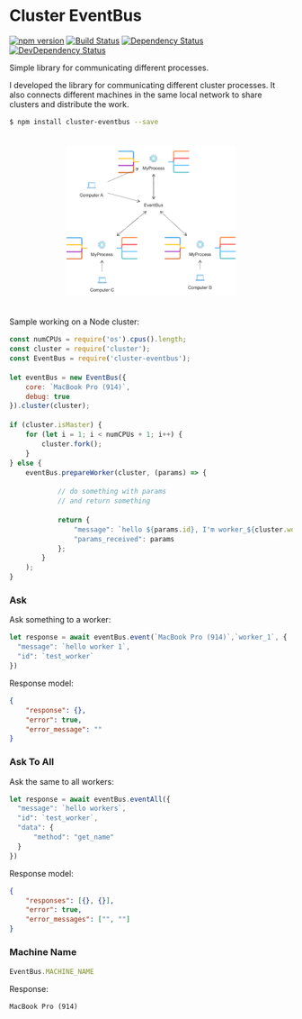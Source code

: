 # Cluster EventBus
[![npm version][npm-badge]][npm]
[![Build Status][travis-badge]][travis]
[![Dependency Status][david-badge]][david]
[![DevDependency Status][david-badge-dev]][david-dev]

Simple library for communicating different processes. 

I developed the library for communicating different cluster processes. It also connects different machines in the same local network to share clusters and distribute the work.
```bash
$ npm install cluster-eventbus --save
```

<p align="center"><img width="60%" vspace="20" src="https://github.com/efraespada/cluster-eventbus/raw/develop/eventbus.png"></p>

Sample working on a Node cluster:

```js
const numCPUs = require('os').cpus().length;
const cluster = require('cluster');
const EventBus = require('cluster-eventbus');

let eventBus = new EventBus({
    core: `MacBook Pro (914)`,
    debug: true
}).cluster(cluster);

if (cluster.isMaster) {
    for (let i = 1; i < numCPUs + 1; i++) {
        cluster.fork();
    }
} else {
    eventBus.prepareWorker(cluster, (params) => {
        
            // do something with params
            // and return something
        
            return {
                "message": `hello ${params.id}, I'm worker_${cluster.worker.id}`,
                "params_received": params
            };
        }
    );
}
```
### Ask
Ask something to a worker:
```js
let response = await eventBus.event(`MacBook Pro (914)`,`worker_1`, {
  "message": `hello worker 1`,
  "id": `test_worker`
})
```
Response model:
```json
{
    "response": {},
    "error": true,
    "error_message": ""
}
```
### Ask To All
Ask the same to all workers:
```js
let response = await eventBus.eventAll({
  "message": `hello workers`,
  "id": `test_worker`,
  "data": {
      "method": "get_name"
  }
})
```
Response model:
```json
{
    "responses": [{}, {}],
    "error": true,
    "error_messages": ["", ""]
}
```
### Machine Name
```js
EventBus.MACHINE_NAME
```
Response:
```
MacBook Pro (914)
```

[david]: https://david-dm.org/efraespada/cluster-eventbus
[david-badge]: https://david-dm.org/efraespada/cluster-eventbus.svg
[travis]: https://travis-ci.org/efraespada/cluster-eventbus
[travis-badge]: https://travis-ci.org/efraespada/cluster-eventbus.svg?branch=master
[david-dev]: https://david-dm.org/efraespada/cluster-eventbus?type=dev
[david-badge-dev]: https://david-dm.org/efraespada/cluster-eventbus/dev-status.svg
[npm]: https://www.npmjs.com/package/cluster-eventbus
[npm-badge]: https://badge.fury.io/js/cluster-eventbus.svg